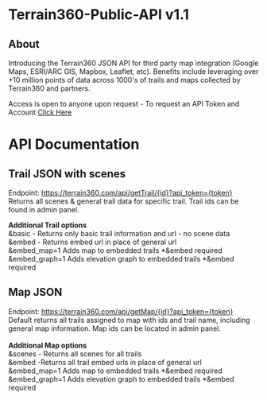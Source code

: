 # Terrain360-Public-API v1.1
## About

Introducing the Terrain360 JSON API for third party map integration (Google Maps, ESRI/ARC GIS, Mapbox, Leaflet, etc). 
Benefits include leveraging over +10 million points of data across 1000's of trails and maps collected by Terrain360 and partners. 

Access is open to anyone upon request - To request an API Token and Account [Click Here](https://www.terrain360.com/about#contact)

# API Documentation
## Trail JSON with scenes 

Endpoint: https://terrain360.com/api/getTrail/{id}?api_token={token} <br/>
Returns all scenes & general trail data for specific trail. Trail ids can be found in admin panel. 

**Additional Trail options**
 <br/>
&basic  - Returns only basic trail information and url - no scene data
 <br/>
&embed - Returns embed url in place of general url
 <br/>
&embed_map=1 Adds map to embedded trails *&embed required
 <br/>
&embed_graph=1 Adds elevation graph to embedded trails *&embed required

## Map JSON 

Endpoint: https://terrain360.com/api/getMap/{id}?api_token={token} <br/>
 Default returns all trails assigned to map with ids and trail name, including general map information.
 Map ids can be located in admin panel. 
 <br/> <br/>
 **Additional Map options**
 <br/>
 &scenes - Returns all scenes for all trails 
 <br/>
 &embed -Returns all trail embed urls in place of general url
 <br/>
 &embed_map=1 Adds map to embedded trails  *&embed required
 <br/>
 &embed_graph=1 Adds elevation graph to embedded trails *&embed required

 


